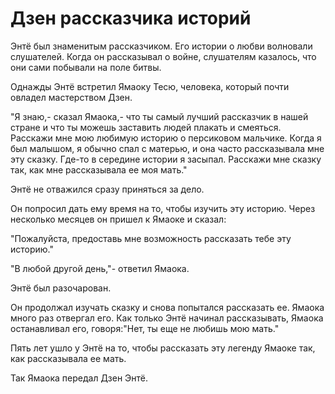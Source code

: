 # Дзен рассказчика историй

Энтё был знаменитым рассказчиком. Его истории о любви волновали слушателей. Когда он рассказывал о войне, слушателям казалось, что они сами побывали на поле битвы.

Однажды Энтё встретил Ямаоку Тесю, человека, который почти овладел мастерством Дзен.

"Я знаю,- сказал Ямаока,- что ты самый лучший рассказчик в нашей стране и что ты можешь заставить людей плакать и смеяться. Расскажи мне мою любимую историю о персиковом мальчике. Когда я был малышом, я обычно спал с матерью, и она часто рассказывала мне эту сказку. Где-то в середине истории я засыпал. Расскажи мне сказку так, как мне рассказывала ее моя мать."

Энтё не отважился сразу приняться за дело.

Он попросил дать ему время на то, чтобы изучить эту историю. Через несколько месяцев он пришел к Ямаоке и сказал:

"Пожалуйста, предоставь мне возможность рассказать тебе эту историю."

"В любой другой день,"- ответил Ямаока.

Энтё был разочарован.

Он продолжал изучать сказку и снова попытался рассказать ее. Ямаока много раз отвергал его. Как только Энтё начинал рассказывать, Ямаока останавливал его, говоря:"Нет, ты еще не любишь мою мать."

Пять лет ушло у Энтё на то, чтобы рассказать эту легенду Ямаоке так, как рассказывала ее мать.

Так Ямаока передал Дзен Энтё.
